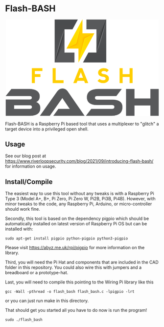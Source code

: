 # Flash-BASH
<p align="center">
    <img src="./images/logo.png?raw=true" alt="Flash Bash Logo" width="500px">
</p>

Flash-BASH is a Raspberry Pi based tool that uses a multiplexer to "glitch" a target device into a privileged open shell.

## Usage

See our blog post at https://www.riverloopsecurity.com/blog/2021/09/introducing-flash-bash/ for information on usage.

## Install/Compile
The easiest way to use this tool without any tweaks is with a Raspberry Pi Type 3 (Model A+, B+, Pi Zero, Pi Zero W, Pi2B, Pi3B, Pi4B).
However, with minor tweaks to the code, any Raspberry Pi, Arduino, or micro-controller should work fine.

Secondly, this tool is based on the dependency pigpio which should be automatically installed on latest version of Raspberry Pi OS but can be installed with:
```
sudo apt-get install pigpio python-pigpio python3-pigpio
```
Please visit https://abyz.me.uk/rpi/pigpio for more information on the library.

Third, you will need the Pi Hat and components that are included in the CAD folder in this repository. You could also wire this with jumpers and a breadboard or a prototype-hat.

Last, you will need to compile this pointing to the Wiring Pi library like this
```
gcc -Wall -pthread -o flash_bash flash_bash.c -lpigpio -lrt
```
or you can just run make in this directory.

That should get you started all you have to do now is run the program!
```
sudo ./flash_bash
```
